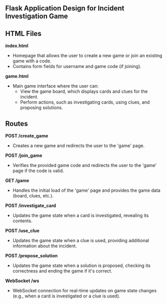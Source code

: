 ## Flask Application Design for Incident Investigation Game

## HTML Files

**index.html**
- Homepage that allows the user to create a new game or join an existing game with a code.
- Contains form fields for username and game code (if joining).

**game.html**
- Main game interface where the user can:
  - View the game board, which displays cards and clues for the incident.
  - Perform actions, such as investigating cards, using clues, and proposing solutions.

## Routes

**POST /create_game**
- Creates a new game and redirects the user to the 'game' page.

**POST /join_game**
- Verifies the provided game code and redirects the user to the 'game' page if the code is valid.

**GET /game**
- Handles the initial load of the 'game' page and provides the game data (board, clues, etc.).

**POST /investigate_card**
- Updates the game state when a card is investigated, revealing its contents.

**POST /use_clue**
- Updates the game state when a clue is used, providing additional information about the incident.

**POST /propose_solution**
- Updates the game state when a solution is proposed, checking its correctness and ending the game if it's correct.

**WebSocket /ws**
- WebSocket connection for real-time updates on game state changes (e.g., when a card is investigated or a clue is used).